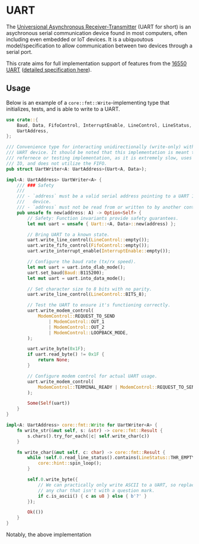 # UART

The [Universional Asynchronous Receiver-Transmitter](https://en.wikipedia.org/wiki/Universal_asynchronous_receiver-transmitter) (UART for short) is an asychronous serial communication device found in most computers, often including even embedded or IoT devices. It is a ubiquoutous model/specification to allow communication between two devices through a serial port.

This crate aims for full implementation support of features from the [16550 UART](https://en.wikipedia.org/wiki/16550_UART) ([detailed specification here](https://www.ti.com/lit/ug/sprugp1/sprugp1.pdf)).

## Usage

Below is an example of a `core::fmt::Write`-implementing type that initializes, tests, and is able to write to a UART.

```rust
use crate::{
    Baud, Data, FifoControl, InterruptEnable, LineControl, LineStatus, ModemControl, Uart,
    UartAddress,
};

/// Convenience type for interacting unidirectionally (write-only) with a 16550
/// UART device. It should be noted that this implementation is meant to be a
/// refernece or testing implementation, as it is extremely slow, uses blocking
/// IO, and does not utilize the FIFO.
pub struct UartWriter<A: UartAddress>(Uart<A, Data>);

impl<A: UartAddress> UartWriter<A> {
    /// ### Safety
    ///
    /// - `address` must be a valid serial address pointing to a UART 16550
    ///   device.
    /// - `address` must not be read from or written to by another context.
    pub unsafe fn new(address: A) -> Option<Self> {
        // Safety: Function invariants provide safety guarantees.
        let mut uart = unsafe { Uart::<A, Data>::new(address) };

        // Bring UART to a known state.
        uart.write_line_control(LineControl::empty());
        uart.write_fifo_control(FifoControl::empty());
        uart.write_interrupt_enable(InterruptEnable::empty());

        // Configure the baud rate (tx/rx speed).
        let mut uart = uart.into_dlab_mode();
        uart.set_baud(Baud::B115200);
        let mut uart = uart.into_data_mode();

        // Set character size to 8 bits with no parity.
        uart.write_line_control(LineControl::BITS_8);

        // Test the UART to ensure it's functioning correctly.
        uart.write_modem_control(
            ModemControl::REQUEST_TO_SEND
                | ModemControl::OUT_1
                | ModemControl::OUT_2
                | ModemControl::LOOPBACK_MODE,
        );

        uart.write_byte(0x1F);
        if uart.read_byte() != 0x1F {
            return None;
        }

        // Configure modem control for actual UART usage.
        uart.write_modem_control(
            ModemControl::TERMINAL_READY | ModemControl::REQUEST_TO_SEND | ModemControl::OUT_1,
        );

        Some(Self(uart))
    }
}

impl<A: UartAddress> core::fmt::Write for UartWriter<A> {
    fn write_str(&mut self, s: &str) -> core::fmt::Result {
        s.chars().try_for_each(|c| self.write_char(c))
    }

    fn write_char(&mut self, c: char) -> core::fmt::Result {
        while !self.0.read_line_status().contains(LineStatus::THR_EMPTY) {
            core::hint::spin_loop();
        }

        self.0.write_byte({
            // We can practically only write ASCII to a UART, so replace
            // any char that isn't with a question mark.
            if c.is_ascii() { c as u8 } else { b'?' }
        });

        Ok(())
    }
}
```

Notably, the above implementation
